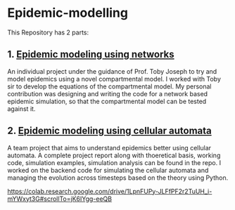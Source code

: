 # Epidemic-modelling
This Repository has 2 parts:
## 1. [Epidemic modeling using networks](https://github.com/astitva1905/Epidemic-modelling/blob/main/CompartmentalModelReport.pdf)
An individual project under the guidance of Prof. Toby Joseph to try and model epidemics using a novel compartmental model. I worked with Toby sir to develop the equations of the compartmental model. My personal contribution was designing and writing the code for a network based epidemic simulation, so that the compartmental model can be tested against it.

## 2. [Epidemic modeling using cellular automata](https://github.com/astitva1905/Epidemic-modelling/blob/main/Project%20Report%20-%20Modeling%20Epidemics%20Using%20Networks%20(1).pdf)
A team project that aims to understand epidemics better using cellular automata.
A complete project report along with thoeretical basis, working code, simulation examples, simulation analysis can be found in the repo. I worked on the backend code for simulating the cellular automata and managing the evolution across timesteps based on the theory using Python.

https://colab.research.google.com/drive/1LpnFUPy-JLFfPF2r2TuUH_i-mYWxyt3G#scrollTo=jK6IYgg-eeQB


